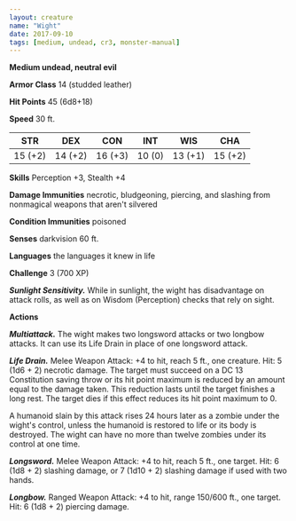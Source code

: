 ```yaml
---
layout: creature
name: "Wight"
date: 2017-09-10
tags: [medium, undead, cr3, monster-manual]
---
```


**Medium undead, neutral evil**

**Armor Class** 14 (studded leather)

**Hit Points** 45 (6d8+18)

**Speed** 30 ft.

|   STR   |   DEX   |   CON   |   INT   |   WIS   |   CHA   |
|:-----:|:-----:|:-----:|:-----:|:-----:|:-----:|
| 15 (+2) | 14 (+2) | 16 (+3) | 10 (0) | 13 (+1) | 15 (+2) |

**Skills** Perception +3, Stealth +4

**Damage Immunities** necrotic, bludgeoning, piercing, and slashing from nonmagical weapons that aren't silvered

**Condition Immunities** poisoned

**Senses** darkvision 60 ft.

**Languages** the languages it knew in life

**Challenge** 3 (700 XP)

***Sunlight Sensitivity.*** While in sunlight, the wight has disadvantage on attack rolls, as well as on Wisdom (Perception) checks that rely on sight.

**Actions**

***Multiattack.*** The wight makes two longsword attacks or two longbow attacks. It can use its Life Drain in place of one longsword attack.

***Life Drain.*** Melee Weapon Attack: +4 to hit, reach 5 ft., one creature. Hit: 5 (1d6 + 2) necrotic damage. The target must succeed on a DC 13 Constitution saving throw or its hit point maximum is reduced by an amount equal to the damage taken. This reduction lasts until the target finishes a long rest. The target dies if this effect reduces its hit point maximum to 0.

A humanoid slain by this attack rises 24 hours later as a zombie under the wight's control, unless the humanoid is restored to life or its body is destroyed. The wight can have no more than twelve zombies under its control at one time.

***Longsword.*** Melee Weapon Attack: +4 to hit, reach 5 ft., one target. Hit: 6 (1d8 + 2) slashing damage, or 7 (1d10 + 2) slashing damage if used with two hands.

***Longbow.*** Ranged Weapon Attack: +4 to hit, range 150/600 ft., one target. Hit: 6 (1d8 + 2) piercing damage.

